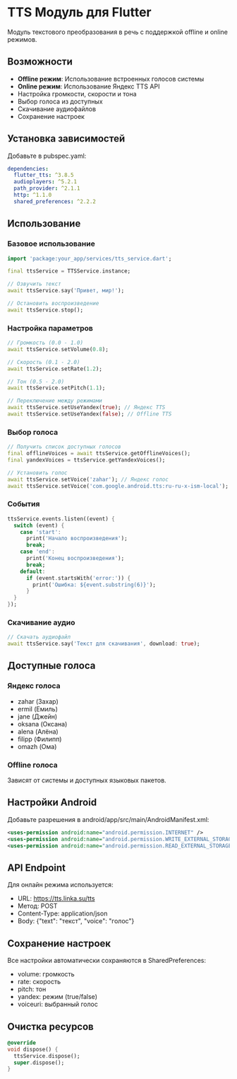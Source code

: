 # TTS Модуль для Flutter

Модуль текстового преобразования в речь с поддержкой offline и online режимов.

## Возможности

- **Offline режим**: Использование встроенных голосов системы
- **Online режим**: Использование Яндекс TTS API
- Настройка громкости, скорости и тона
- Выбор голоса из доступных
- Скачивание аудиофайлов
- Сохранение настроек

## Установка зависимостей

Добавьте в pubspec.yaml:

```yaml
dependencies:
  flutter_tts: ^3.8.5
  audioplayers: ^5.2.1
  path_provider: ^2.1.1
  http: ^1.1.0
  shared_preferences: ^2.2.2
```

## Использование

### Базовое использование

```dart
import 'package:your_app/services/tts_service.dart';

final ttsService = TTSService.instance;

// Озвучить текст
await ttsService.say('Привет, мир!');

// Остановить воспроизведение
await ttsService.stop();
```

### Настройка параметров

```dart
// Громкость (0.0 - 1.0)
await ttsService.setVolume(0.8);

// Скорость (0.1 - 2.0)
await ttsService.setRate(1.2);

// Тон (0.5 - 2.0)
await ttsService.setPitch(1.1);

// Переключение между режимами
await ttsService.setUseYandex(true); // Яндекс TTS
await ttsService.setUseYandex(false); // Offline TTS
```

### Выбор голоса

```dart
// Получить список доступных голосов
final offlineVoices = await ttsService.getOfflineVoices();
final yandexVoices = ttsService.getYandexVoices();

// Установить голос
await ttsService.setVoice('zahar'); // Яндекс голос
await ttsService.setVoice('com.google.android.tts:ru-ru-x-ism-local'); // Offline голос
```

### События

```dart
ttsService.events.listen((event) {
  switch (event) {
    case 'start':
      print('Начало воспроизведения');
      break;
    case 'end':
      print('Конец воспроизведения');
      break;
    default:
      if (event.startsWith('error:')) {
        print('Ошибка: ${event.substring(6)}');
      }
  }
});
```

### Скачивание аудио

```dart
// Скачать аудиофайл
await ttsService.say('Текст для скачивания', download: true);
```

## Доступные голоса

### Яндекс голоса
- zahar (Захар)
- ermil (Емиль)
- jane (Джейн)
- oksana (Оксана)
- alena (Алёна)
- filipp (Филипп)
- omazh (Ома)

### Offline голоса
Зависят от системы и доступных языковых пакетов.

## Настройки Android

Добавьте разрешения в android/app/src/main/AndroidManifest.xml:

```xml
<uses-permission android:name="android.permission.INTERNET" />
<uses-permission android:name="android.permission.WRITE_EXTERNAL_STORAGE" />
<uses-permission android:name="android.permission.READ_EXTERNAL_STORAGE" />
```

## API Endpoint

Для онлайн режима используется:
- URL: https://tts.linka.su/tts
- Метод: POST
- Content-Type: application/json
- Body: {"text": "текст", "voice": "голос"}

## Сохранение настроек

Все настройки автоматически сохраняются в SharedPreferences:
- volume: громкость
- rate: скорость
- pitch: тон
- yandex: режим (true/false)
- voiceuri: выбранный голос

## Очистка ресурсов

```dart
@override
void dispose() {
  ttsService.dispose();
  super.dispose();
}
```
